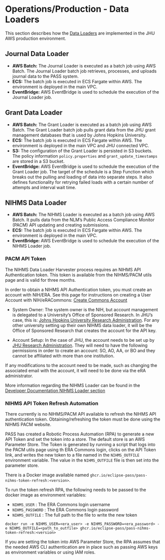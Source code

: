 # Operations/Production - Data Loaders
This section describes how the [Data Loaders](../../developer-documentation/data-loaders) are implemented in the JHU AWS
production environment.

## Journal Data Loader

* **AWS Batch:** The Journal Loader is executed as a batch job using AWS Batch. The Journal Loader batch job retrieves, 
processes, and uploads journal data to the PASS system.
* **ECS:** The batch job is executed in ECS Fargate within AWS. The environment is 
deployed in the main VPC.
* **EventBridge:** AWS EventBridge is used to schedule the execution of the Journal Loader job.

## Grant Data Loader

* **AWS Batch:** The Grant Loader is executed as a batch job using AWS Batch. The Grant Loader batch job pulls grant data
from the JHU grant management databases that is used by Johns Hopkins University.
* **ECS:** The batch job is executed in ECS Fargate within AWS. The environment is
deployed in the main VPC and JHU connected VPC.
* **S3:** The configuration of the Grant Loader is persisted in S3 buckets. The policy information `policy.properties` and
`grant_update_timestamps` are stored in a S3 bucket.
* **EventBridge:** AWS EventBridge is used to schedule the execution of the Grant Loader job. The target of the schedule is 
a Step Function which breaks out the pulling and loading of data into separate steps. It also defines functionality for
retrying failed loads with a certain number of attempts and interval wait time.

## NIHMS Data Loader

* **AWS Batch:** The NIHMS Loader is executed as a batch job using AWS Batch. It pulls data from the NLM’s Public Access 
Compliance Monitor (PACM) API updating and creating submissions.
* **ECS:** The batch job is executed in ECS Fargate within AWS. The environment is
deployed in the main VPC.
* **EventBridge:** AWS EventBridge is used to schedule the execution of the NIHMS Loader job.

### PACM API Token

The NIHMS Data Loader Harvester process requires an NIHMS API Authentication token. This token is available from the 
NIHMS/PACM utils page and is valid for three months. 

In order to obtain a NIHMS API Authentication token, you must create an account with NIH/ERA. See this page for 
instructions on creating a User Account with NIH/eRACommons: [Create Commons Account](https://www.era.nih.gov/erahelp/ams_new/Content/Create_Accounts/Create_User_Accts/Create_Acct_External.htm)

* System Owner: The system owner is the NIH, but account management is delegated to a University’s Office of Sponsored
Research. In JHU’s case, this is: [Johns Hopkins University Research Administration](https://jhura.jhu.edu/). For any 
other university setting up their own NIHMS data loader, it will be the Office of Sponsored Research that creates the 
account for the API key.

* Account Setup: In the case of JHU, the account needs to be set up by [JHU Research Administration](https://jhura.jhu.edu/).
They will need to have the following permissions in order to create an account: SO, AO, AA, or BO and they cannot be 
affiliated with more than one institution.

If any modifications to the account need to be made, such as changing the associated email with the account, it will
need to be done via the eRA administrator.

More information regarding the NIHMS Loader can be found in the [Developer Documentation NIHMS Loader section](../../developer-documentation/data-loaders/nihms-loader.md)

### NIHMS API Token Refresh Automation

There currently is no NIHMS/PACM API available to refresh the NIHMS API authentication token. Obtaining/refreshing the 
token must be done using the NIHMS PACM website.

PASS has created a Robotic Process Automation (RPA) to generate a new API Token and set the token into a store. The 
default store is an AWS Parameter Store. The Token is generated by running a script that logs into the PACM utils page 
using th ERA Commons login, clicks on the API Token link, and writes the new token to a file named in the 
`NIHMS_OUTFILE` environment variable. The value in the `NIHMS_OUTFILE` file is then set into the parameter store.

There is a Docker image available named `ghcr.io/eclipse-pass/pass-nihms-token-refresh:<version>`.

To run the token refresh RPA, the following needs to be passed to the docker image as environment variables:

* `NIHMS_USER` : The ERA Commons login username  
* `NIHMS_PASSWORD` : The ERA Commons login password  
* `NIHMS_OUTFILE` : The full path to the file to write the new token

```
docker run -e NIHMS_USER=<era_user> -e NIHMS_PASSWORD=<era_password> -e NIHMS_OUTFILE=<path_to_outfile> ghcr.io/eclipse-pass/pass-nihms-token-refresh:<version>
```

If you are setting the token into AWS Parameter Store, the RPA assumes that the needed AWS CLI authentication are in
place such as passing AWS keys as environment variables or using IAM roles.
